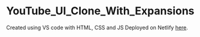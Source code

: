 # YouTube_UI_Clone_With_Expansions
Created using VS code with HTML, CSS and JS
Deployed on Netlify [here](https://youtube-ui-clone-with-expansions.netlify.app).

